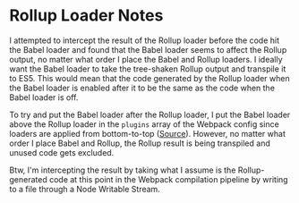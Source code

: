 # Rollup Loader Notes

I attempted to intercept the result of the Rollup loader before the code hit the Babel loader and found that the Babel loader seems to affect the Rollup output, no matter what order I place the Babel and Rollup loaders. I ideally want the Babel loader to take the tree-shaken Rollup output and transpile it to ES5. This would mean that the code generated by the Rollup loader when the Babel loader is enabled after it to be the same as the code when the Babel loader is off.

To try and put the Babel loader after the Rollup loader, I put the Babel loader above the Rollup loader in the `plugins` array of the Webpack config since loaders are applied from bottom-to-top ([Source](https://stackoverflow.com/questions/32234329/what-is-the-loader-order-for-webpack)). However, no matter what order I place Babel and Rollup, the Rollup result is being transpiled and unused code gets excluded.

Btw, I'm intercepting the result by taking what I assume is the Rollup-generated code at this point in the Webpack compilation pipeline by writing to a file through a Node Writable Stream.